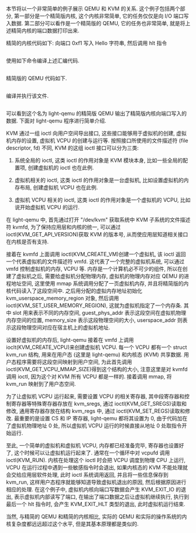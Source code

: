 
本节将以一个非常简单的例子展示 QEMU 和 KVM 的关系. 这个例子包括两个部分, 第一部分是一个精简版内核, 这个内核非常简单, 它的任务仅仅是向 I/O 端口写入数据. 第二部分可以看作是一个精简版的 QEMU, 它的任务也非常简单, 就是将上述精简内核的端口数据打印出来.

精简的内核代码如下: 向端口 0xf1 写入 Hello 字符串, 然后调用 hlt 指令

```assembly

```

使用如下命令编译上述汇编代码.

```

```

精简版的 QEMU 代码如下.

```cpp

```

编译并执行该文件.

```

```

可以看到这个名为 light-qemu 的精简版 QEMU 输出了精简版内核向端口写入的数据. 下面对 light-qemu 程序进行简单介绍.

KVM 通过一组 ioctl 向用户空间导出接口, 这些接口能够用于虚拟机的创建, 虚拟机内存的设置, 虚拟机 VCPU 的创建与运行等. 按照接口所使用的文件描述符 (file descriptor, fd) 不同, KVM 的这组 ioctl 接口可以分为三类:

1) 系统全局的 ioctl, 这类 ioctl 的作用对象是 KVM 模块本身, 比如一些全局的配置项, 创建虚拟机的 ioctl 也在此例.

2) 虚拟机相关的 ioctl, 这类 ioctl 的作用对象是一台虚拟机, 比如设置虚拟机的内存布局, 创建虚拟机 VCPU 也在此例.

3) 虚拟机 VCPU 相关的 ioctl, 这类 ioctl 的作用对象是一个虚拟机的 VCPU, 比如说开始虚拟机 VCPU 的运行.

在 light-qemu 中, 首先通过打开 "/dev/kvm" 获取系统中 KVM 子系统的文件描述符 kvmfd, 为了保持应用层和内核的统一, 可以通过 ioctl(KVM_GET_API_VERSION)获取 KVM 的版本号, 从而使应用层知道相关接口在内核是否有支持.

接着在 kvmfd 上面调用 ioctl(KVM_CREATE_VM)创建一个虚拟机, 该 ioctl 返回一个代表虚拟机的文件描述符 vmfd. 这代表了一个完整的虚拟机系统, 可以通过 vmfd 控制虚拟机的内存, VCPU 等. 内存是一个计算机必不可少的组件, 所以在创建了虚拟机之后, 需要给虚拟机分配物理内存, 虚拟机的物理内存对应 QEMU 的进程地址空间, 这里使用 mmap 系统调用分配了一页虚拟机内存, 并且将精简版的内核代码读入了这段空间中. 之后用分配的虚拟内存地址初始化 kvm_userspace_memory_region 对象, 然后调用 ioctl(KVM_SET_USER_MEMORY_REGION), 这就为虚拟机指定了一个内存条. 其中 slot 用来表示不同的内存空间, guest_phys_addr 表示这段空间在虚拟机物理内存空间的位置, memory_size 表示这段物理空间的大小, userspace_addr 则表示这段物理空间对应在宿主机上的虚拟机地址.

设置好虚拟机的内存后, light-qemu 接着在 vmfd 上调用 ioclt(KVM_CREATE_VCPU)来创建虚拟机 VCPU. 每一个 VCPU 都有一个 struct kvm_run 结构, 用来在用户态 (这里是 light-qemu) 和内核态 (KVM) 共享数据. 用户态程序需要将这段空间映射到用户空间, 为此首先调用 ioctl(KVM_GET_VCPU_MMAP_SIZE)得到这个结构的大小, 注意这里是对 kvmfd 调用 ioctl, 因为这个对 KVM 所有 VCPU 都是一样的. 接着调用 mmap, 将 kvm_run 映射到了用户态空间.

为了让虚拟机 VCPU 运行起来, 需要设置 VCPU 的相关寄存器, 其中段寄存器和控制寄存器等特殊寄存器存放在 kvm_sregs, 通过 ioctl(KVM_GET_SREGS)读取和修改, 通用寄存器存放在结构 kvm_regs 中, 通过 ioctl(KVM_SET_REGS)读取和修改. 最重要的是设置 CS 和 IP 寄存器, light-qemu 都将其设置为 0, 由于代码加在了虚拟机物理地址 0 处, 所以虚拟机 VCPU 运行的时候直接从地址 0 处取指令开始运行.

至此, 一个简单的虚拟机和虚拟机 VCPU, 内存都已经准备完毕, 寄存器也设置好了, 这个时候可以让虚拟机运行起来了. 通常在一个循环中对 vcpufd 调用 ioctl(KVM_RUN). 内核在处理这个 ioctl 时会把 VCPU 调度到物理 CPU 上运行, VCPU 在运行过程中遇到一些敏感指令时会退出, 如果内核态的 KVM 不能处理就会交给应用层软件处理, 此时 ioctl 系统调用返回, 并且将一些信息保存到 kvm_run, 这样用户态程序就能够知道导致虚拟机退出的原因, 然后根据原因进行相应的处理. 在这个例子中, 虚拟机内核向端口写数据会产生 KVM_EXIT_IO 的退出, 表示虚拟机内部读写了端口, 在输出了端口数据之后让虚拟机继续执行, 执行到最后一个 hlt 指令时, 会产生 KVM_EXIT_HLT 类型的退出, 此时虚拟机运行结束.

当然, 与精简的 QEMU 和精简的内核相比, 实际的 QEMU 和实际的操作系统的内核复杂度都远远超过这个水平, 但是其基本原理都是类似的.
